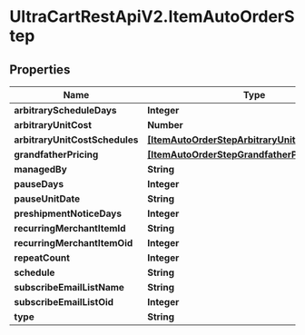 # UltraCartRestApiV2.ItemAutoOrderStep

## Properties
Name | Type | Description | Notes
------------ | ------------- | ------------- | -------------
**arbitraryScheduleDays** | **Integer** |  | [optional] 
**arbitraryUnitCost** | **Number** |  | [optional] 
**arbitraryUnitCostSchedules** | [**[ItemAutoOrderStepArbitraryUnitCostSchedule]**](ItemAutoOrderStepArbitraryUnitCostSchedule.md) |  | [optional] 
**grandfatherPricing** | [**[ItemAutoOrderStepGrandfatherPricing]**](ItemAutoOrderStepGrandfatherPricing.md) |  | [optional] 
**managedBy** | **String** |  | [optional] 
**pauseDays** | **Integer** |  | [optional] 
**pauseUnitDate** | **String** |  | [optional] 
**preshipmentNoticeDays** | **Integer** |  | [optional] 
**recurringMerchantItemId** | **String** |  | [optional] 
**recurringMerchantItemOid** | **Integer** |  | [optional] 
**repeatCount** | **Integer** |  | [optional] 
**schedule** | **String** |  | [optional] 
**subscribeEmailListName** | **String** |  | [optional] 
**subscribeEmailListOid** | **Integer** |  | [optional] 
**type** | **String** |  | [optional] 


